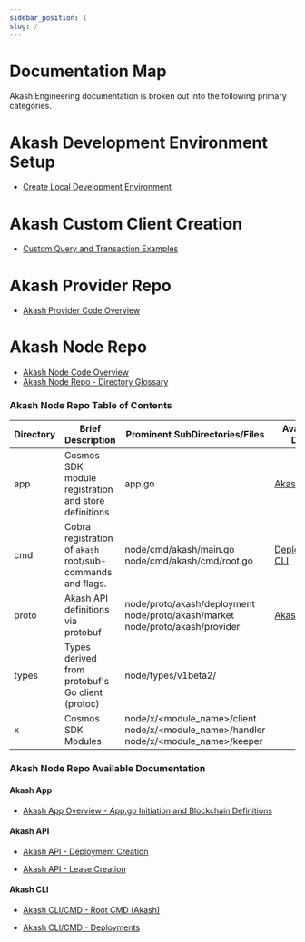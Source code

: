 ```yaml
---
sidebar_position: 1
slug: /
---
```


# Documentation Map

Akash Engineering documentation is broken out into the following primary categories.

# Akash Development Environment Setup

* [Create Local Development Environment](akash-dev-env.md)

# Akash Custom Client Creation

* [Custom Query and Transaction Examples](./client/client-repo-overview.md)

# Akash Provider Repo

* [Akash Provider Code Overview](./provider/provider-repo-overview)

# Akash Node Repo

* [Akash Node Code Overview](./node/node-repo-overview)
* [Akash Node Repo - Directory Glossary](./node/akash-node-glossary.md)


### Akash Node Repo Table of Contents

| Directory | Brief Description                                          | Prominent SubDirectories/Files                                                                                                        | Available Docs                                                      |
| --------- | ---------------------------------------------------------- | ------------------------------------------------------------------------------------------------------------------------------------- | ------------------------------------------------------------------- |
| app       | Cosmos SDK module registration and store definitions       | app.go                                                                                                                              | [Akash App](./intro.md#akash-app)         |
| cmd       | Cobra registration of `akash` root/sub-commands and flags. |  node/cmd/akash/main.go <br/> node/cmd/akash/cmd/root.go| [Deployments CLI](./intro.md#akash-cli) |                                                                    |
| proto     | Akash API definitions via protobuf                         | node/proto/akash/deployment <br/> node/proto/akash/market <br/> node/proto/akash/provider                                           | [Akash API](./intro.md#akash-api)         |
| types     | Types derived from protobuf's Go client (protoc)           | node/types/v1beta2/                                                                                                                   |                                                                     |
| x         | Cosmos SDK Modules                                         | node/x/<module_name>/client <br/> node/x/<module_name>/handler <br/> node/x/<module_name>/keeper  | |

### Akash Node Repo Available Documentation

#### Akash App

* [Akash App Overview - App.go Initiation and Blockchain Definitions](./node/akashapp/akash-app-overview.md)


#### Akash API

* [Akash API - Deployment Creation](./node/deployments/deployments-tendermint-rpc-endpoint-overview.md)

* [Akash API - Lease Creation](./node/leases/leases-api-overview.md)

#### Akash CLI

* [Akash CLI/CMD - Root CMD (Akash)](./node/akashapp/root-command-registration.md)


* [Akash CLI/CMD - Deployments](./node/deployments/deployments-cli-client.md)

